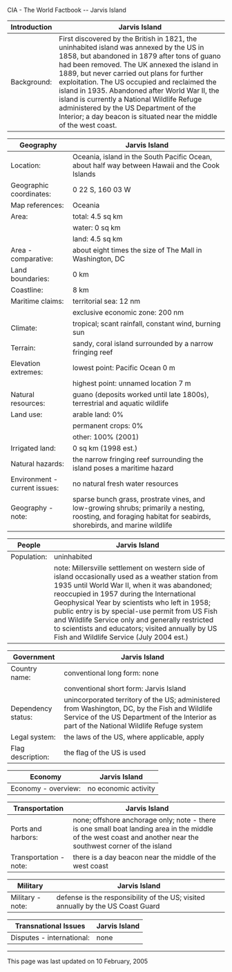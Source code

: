 CIA - The World Factbook -- Jarvis Island

| Introduction | Jarvis Island |
| --- | --- |
| Background: | First discovered by the British in 1821, the uninhabited island was annexed by the US in 1858, but abandoned in 1879 after tons of guano had been removed. The UK annexed the island in 1889, but never carried out plans for further exploitation. The US occupied and reclaimed the island in 1935. Abandoned after World War II, the island is currently a National Wildlife Refuge administered by the US Department of the Interior; a day beacon is situated near the middle of the west coast. |

| Geography | Jarvis Island |
| --- | --- |
| Location: | Oceania, island in the South Pacific Ocean, about half way between Hawaii and the Cook Islands |
| Geographic coordinates: | 0 22 S, 160 03 W |
| Map references: | Oceania |
| Area: | total: 4.5 sq km |
| | water: 0 sq km |
| | land: 4.5 sq km |
| Area - comparative: | about eight times the size of The Mall in Washington, DC |
| Land boundaries: | 0 km |
| Coastline: | 8 km |
| Maritime claims: | territorial sea: 12 nm |
| | exclusive economic zone: 200 nm |
| Climate: | tropical; scant rainfall, constant wind, burning sun |
| Terrain: | sandy, coral island surrounded by a narrow fringing reef |
| Elevation extremes: | lowest point: Pacific Ocean 0 m |
| | highest point: unnamed location 7 m |
| Natural resources: | guano (deposits worked until late 1800s), terrestrial and aquatic wildlife |
| Land use: | arable land: 0% |
| | permanent crops: 0% |
| | other: 100% (2001) |
| Irrigated land: | 0 sq km (1998 est.) |
| Natural hazards: | the narrow fringing reef surrounding the island poses a maritime hazard |
| Environment - current issues: | no natural fresh water resources |
| Geography - note: | sparse bunch grass, prostrate vines, and low-growing shrubs; primarily a nesting, roosting, and foraging habitat for seabirds, shorebirds, and marine wildlife |

| People | Jarvis Island |
| --- | --- |
| Population: | uninhabited |
| | note: Millersville settlement on western side of island occasionally used as a weather station from 1935 until World War II, when it was abandoned; reoccupied in 1957 during the International Geophysical Year by scientists who left in 1958; public entry is by special-use permit from US Fish and Wildlife Service only and generally restricted to scientists and educators; visited annually by US Fish and Wildlife Service (July 2004 est.) |

| Government | Jarvis Island |
| --- | --- |
| Country name: | conventional long form: none |
| | conventional short form: Jarvis Island |
| Dependency status: | unincorporated territory of the US; administered from Washington, DC, by the Fish and Wildlife Service of the US Department of the Interior as part of the National Wildlife Refuge system |
| Legal system: | the laws of the US, where applicable, apply |
| Flag description: | the flag of the US is used |

| Economy | Jarvis Island |
| --- | --- |
| Economy - overview: | no economic activity |

| Transportation | Jarvis Island |
| --- | --- |
| Ports and harbors: | none; offshore anchorage only; note - there is one small boat landing area in the middle of the west coast and another near the southwest corner of the island |
| Transportation - note: | there is a day beacon near the middle of the west coast |

| Military | Jarvis Island |
| --- | --- |
| Military - note: | defense is the responsibility of the US; visited annually by the US Coast Guard |

| Transnational Issues | Jarvis Island |
| --- | --- |
| Disputes - international: | none |

---
This page was last updated on 10 February, 2005                      
